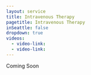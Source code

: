 ```yaml
---
layout: service
title: Intravenous Therapy
pagetitle: Intravenous Therapy
inSeattle: false
dropdown: true
videos:
  - video-link: 
  - video-link: 
---
```

Coming Soon